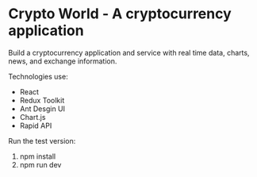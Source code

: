 # Crypto World - A cryptocurrency application

Build a cryptocurrency application and service with real time data, charts, news, and exchange information.

Technologies use:

- React
- Redux Toolkit
- Ant Desgin UI
- Chart.js
- Rapid API

Run the test version:

1. npm install
2. npm run dev
